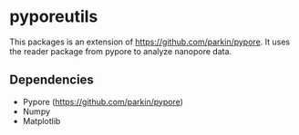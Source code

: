 # pyporeutils

This packages is an extension of https://github.com/parkin/pypore. It uses the reader package from pypore to analyze nanopore data.

## Dependencies

* Pypore (https://github.com/parkin/pypore)
* Numpy
* Matplotlib
